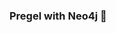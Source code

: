 ### Pregel with Neo4j 🚀

































































































































 
























